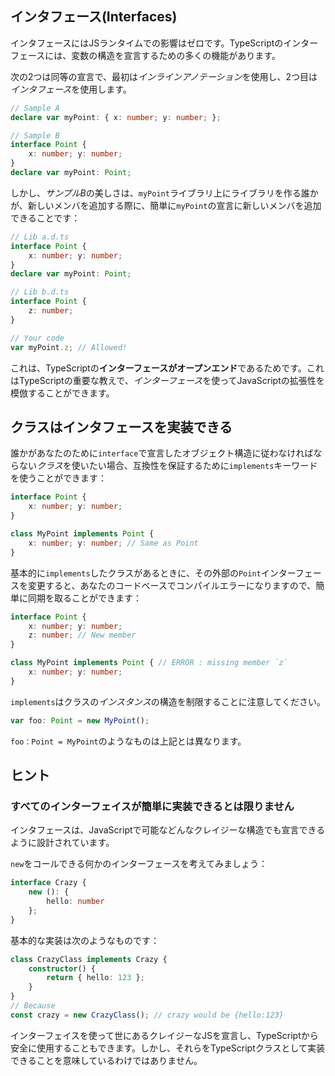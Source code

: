 ## インタフェース(Interfaces)

インタフェースにはJSランタイムでの影響はゼロです。TypeScriptのインターフェースには、変数の構造を宣言するための多くの機能があります。

次の2つは同等の宣言で、最初は*インラインアノテーション*を使用し、2つ目は*インタフェース*を使用します。

```ts
// Sample A
declare var myPoint: { x: number; y: number; };

// Sample B
interface Point {
    x: number; y: number;
}
declare var myPoint: Point;
```

しかし、*サンプルB*の美しさは、`myPoint`ライブラリ上にライブラリを作る誰かが、新しいメンバを追加する際に、簡単に`myPoint`の宣言に新しいメンバを追加できることです：

```ts
// Lib a.d.ts
interface Point {
    x: number; y: number;
}
declare var myPoint: Point;

// Lib b.d.ts
interface Point {
    z: number;
}

// Your code
var myPoint.z; // Allowed!
```

これは、TypeScriptの**インターフェースがオープンエンド**であるためです。これはTypeScriptの重要な教えで、*インターフェース*を使ってJavaScriptの拡張性を模倣することができます。


## クラスはインタフェースを実装できる

誰かがあなたのために`interface`で宣言したオブジェクト構造に従わなければならない*クラス*を使いたい場合、互換性を保証するために`implements`キーワードを使うことができます：

```ts
interface Point {
    x: number; y: number;
}

class MyPoint implements Point {
    x: number; y: number; // Same as Point
}
```

基本的に`implements`したクラスがあるときに、その外部の`Point`インターフェースを変更すると、あなたのコードベースでコンパイルエラーになりますので、簡単に同期を取ることができます：

```ts
interface Point {
    x: number; y: number;
    z: number; // New member
}

class MyPoint implements Point { // ERROR : missing member `z`
    x: number; y: number;
}
```

`implements`はクラスの*インスタンス*の構造を制限することに注意してください。

```ts
var foo: Point = new MyPoint();
```

`foo：Point = MyPoint`のようなものは上記とは異なります。


## ヒント

### すべてのインターフェイスが簡単に実装できるとは限りません

インタフェースは、JavaScriptで可能などんなクレイジーな構造でも宣言できるように設計されています。

`new`をコールできる何かのインターフェースを考えてみましょう：

```ts
interface Crazy {
    new (): {
        hello: number
    };
}
```

基本的な実装は次のようなものです：

```ts
class CrazyClass implements Crazy {
    constructor() {
        return { hello: 123 };
    }
}
// Because
const crazy = new CrazyClass(); // crazy would be {hello:123}
```

インターフェイスを使って世にあるクレイジーなJSを宣言し、TypeScriptから安全に使用することもできます。しかし、それらをTypeScriptクラスとして実装できることを意味しているわけではありません。
